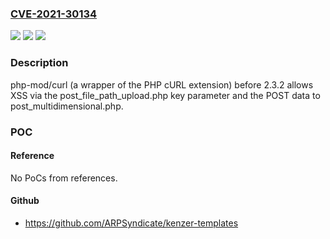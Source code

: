 ### [CVE-2021-30134](https://cve.mitre.org/cgi-bin/cvename.cgi?name=CVE-2021-30134)
![](https://img.shields.io/static/v1?label=Product&message=n%2Fa&color=blue)
![](https://img.shields.io/static/v1?label=Version&message=%3F%20n%2Fa%20&color=brighgreen)
![](https://img.shields.io/static/v1?label=Vulnerability&message=n%2Fa&color=brighgreen)

### Description

php-mod/curl (a wrapper of the PHP cURL extension) before 2.3.2 allows XSS via the post_file_path_upload.php key parameter and the POST data to post_multidimensional.php.

### POC

#### Reference
No PoCs from references.

#### Github
- https://github.com/ARPSyndicate/kenzer-templates

